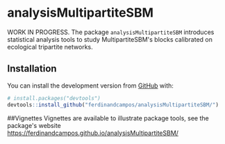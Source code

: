 # analysisMultipartiteSBM
WORK IN PROGRESS. The package `analysisMultipartiteSBM` introduces statistical analysis tools 
to study MultipartiteSBM's blocks calibrated on ecological tripartite networks.

## Installation

You can install the development version from
[GitHub](https://github.com/) with:

``` r
# install.packages("devtools")
devtools::install_github("ferdinandcampos/analysisMultipartiteSBM/")
```
##Vignettes
Vignettes are available to illustrate package tools, see the package's website https://ferdinandcampos.github.io/analysisMultipartiteSBM/
